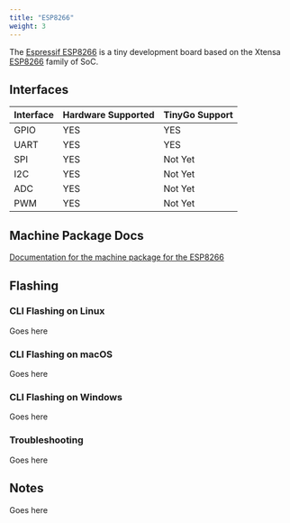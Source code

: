 ```yaml
---
title: "ESP8266"
weight: 3
---
```


The [Espressif ESP8266]() is a tiny development board based on the Xtensa [ESP8266]() family of SoC.

## Interfaces

| Interface | Hardware Supported | TinyGo Support |
| --------- | ------------- | ----- |
| GPIO      | YES | YES |
| UART      | YES | YES |
| SPI      | YES | Not Yet |
| I2C      | YES | Not Yet |
| ADC      | YES | Not Yet |
| PWM      | YES | Not Yet |

## Machine Package Docs

[Documentation for the machine package for the ESP8266](../machine/esp8266)

## Flashing

### CLI Flashing on Linux

Goes here

### CLI Flashing on macOS

Goes here

### CLI Flashing on Windows

Goes here

### Troubleshooting

Goes here

## Notes

Goes here
